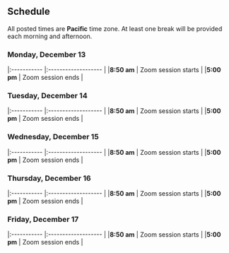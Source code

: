 ## Schedule

All posted times are **Pacific** time zone. At least one break will be provided each morning and afternoon.

### Monday, December 13

|:----------- |:------------------- |
|**8:50 am**  | Zoom session starts |
|**5:00 pm** | Zoom session ends |

### Tuesday, December 14

|:----------- |:------------------- |
|**8:50 am**  | Zoom session starts |
|**5:00 pm** | Zoom session ends |

### Wednesday, December 15

|:----------- |:------------------- |
|**8:50 am**  | Zoom session starts |
|**5:00 pm** | Zoom session ends |

### Thursday, December 16

|:----------- |:------------------- |
|**8:50 am**  | Zoom session starts |
|**5:00 pm** | Zoom session ends |

### Friday, December 17

|:----------- |:------------------- |
|**8:50 am**  | Zoom session starts |
|**5:00 pm** | Zoom session ends |
